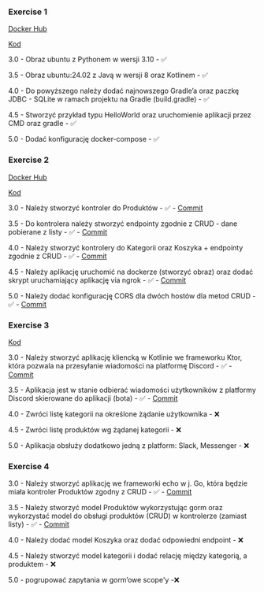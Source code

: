 ### Exercise 1 
[Docker Hub](https://hub.docker.com/r/chmjkb/ebiznes-2025-ex1)

[Kod](https://github.com/chmjkb/ebiznes-2025/tree/main/EX1)

3.0 - Obraz ubuntu z Pythonem w wersji 3.10 - ✅

3.5 - Obraz ubuntu:24.02 z Javą w wersji 8 oraz Kotlinem - ✅

4.0 - Do powyższego należy dodać najnowszego Gradle’a oraz paczkę JDBC - SQLite w ramach projektu na Gradle (build.gradle) - ✅

4.5 - Stworzyć przykład typu HelloWorld oraz uruchomienie aplikacji przez CMD oraz gradle - ✅

5.0 - Dodać konfigurację docker-compose - ✅

### Exercise 2
[Docker Hub](https://hub.docker.com/repository/docker/chmjkb/ebiznes-2025-ex2/general)

[Kod](https://github.com/chmjkb/ebiznes-2025/tree/main/EX2)

3.0 - Należy stworzyć kontroler do Produktów - ✅ - [Commit](https://github.com/chmjkb/ebiznes-2025/commit/48c7d4f2b9d434866b1b5c45d8536f4eea16b879)

3.5 - Do kontrolera należy stworzyć endpointy zgodnie z CRUD - dane
pobierane z listy - ✅ - [Commit](https://github.com/chmjkb/ebiznes-2025/commit/48c7d4f2b9d434866b1b5c45d8536f4eea16b879)

4.0 - Należy stworzyć kontrolery do Kategorii oraz Koszyka + endpointy
zgodnie z CRUD - ✅ - [Commit](https://github.com/chmjkb/ebiznes-2025/commit/1a3c95ce7b5458afeaf8d27b5258da0f2cfbaa5d)

4.5 - Należy aplikację uruchomić na dockerze (stworzyć obraz) oraz dodać
skrypt uruchamiający aplikację via ngrok - ✅ - [Commit](https://github.com/chmjkb/ebiznes-2025/commit/4fc8465492b748d541e165789fb7315d59693104)

5.0 - Należy dodać konfigurację CORS dla dwóch hostów dla metod CRUD - ✅ - [Commit](https://github.com/chmjkb/ebiznes-2025/commit/8d30187d89dc7249c0086dc739ef7c46f2e1d68f)

### Exercise 3

[Kod](https://github.com/chmjkb/ebiznes-2025/tree/main/EX3)

3.0 - Należy stworzyć aplikację kliencką w Kotlinie we frameworku Ktor, która pozwala na przesyłanie wiadomości na platformę Discord - ✅ - [Commit](https://github.com/chmjkb/ebiznes-2025/commit/59bdb930aa8f24476103f82771ce894072cf37d7)

3.5 - Aplikacja jest w stanie odbierać wiadomości użytkowników z platformy Discord skierowane do aplikacji (bota) - ✅ - [Commit](https://github.com/chmjkb/ebiznes-2025/commit/5bdd5759f5afc1c5421b18103c41331d3bfd953a)

4.0 - Zwróci listę kategorii na określone żądanie użytkownika - ❌

4.5 - Zwróci listę produktów wg żądanej kategorii - ❌

5.0 - Aplikacja obsłuży dodatkowo jedną z platform: Slack, Messenger - ❌

### Exercise 4
3.0 - Należy stworzyć aplikację we frameworki echo w j. Go, która będzie miała kontroler Produktów zgodny z CRUD - ✅ - [Commit](https://github.com/chmjkb/ebiznes-2025/commit/37e12440648e7e574ba2f804cc9cb204f2f3bdab)

3.5 - Należy stworzyć model Produktów wykorzystując gorm oraz wykorzystać model do obsługi produktów (CRUD) w kontrolerze (zamiast listy) - ✅ - [Commit](https://github.com/chmjkb/ebiznes-2025/commit/37e12440648e7e574ba2f804cc9cb204f2f3bdab)

4.0 - Należy dodać model Koszyka oraz dodać odpowiedni endpoint - ❌

4.5 - Należy stworzyć model kategorii i dodać relację między kategorią, a produktem - ❌

5.0 - pogrupować zapytania w gorm’owe scope'y -❌